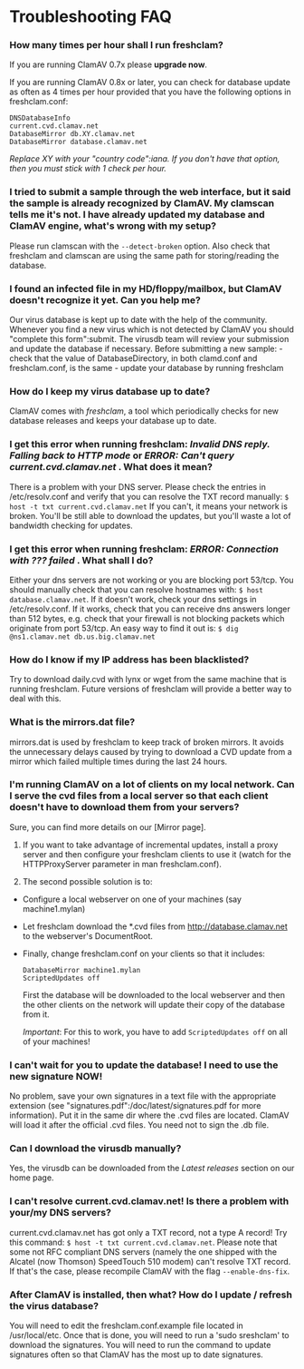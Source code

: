 # Troubleshooting FAQ

### How many times per hour shall I run freshclam?

If you are running ClamAV 0.7x please __upgrade now__.  

If you are running ClamAV 0.8x or later, you can check for database update as often as 4 times per hour provided that you have the following options in freshclam.conf:

```
DNSDatabaseInfo  
current.cvd.clamav.net   
DatabaseMirror db.XY.clamav.net   
DatabaseMirror database.clamav.net  
```

_Replace XY with your "country code":iana.  If you don't have that option, then you must stick with 1 check per hour._

### I tried to submit a sample through the web interface, but it said the sample is already recognized by ClamAV. My clamscan tells me it's not. I have already updated my database and ClamAV engine, what's wrong with my setup?

Please run clamscan with the `--detect-broken` option. Also  check that freshclam and clamscan are using the same path for storing/reading the database.

### I found an infected file in my HD/floppy/mailbox, but ClamAV doesn't recognize it yet. Can you help me? 

Our virus database is kept up to date with the help of the community. Whenever you find a new virus which is not detected by ClamAV you should  "complete this form":submit. The virusdb team will review your submission and update the database if necessary. Before submitting a new sample: - check that the value of DatabaseDirectory, in both clamd.conf and freshclam.conf, is the same - update your database by running freshclam

### How do I keep my virus database up to date?

ClamAV comes with _freshclam_, a tool which periodically checks for new database releases and keeps your database up to date.

### I get this error when running freshclam: _Invalid DNS reply. Falling back to HTTP mode_ or _ERROR: Can't query current.cvd.clamav.net_ . What does it mean?

There is a problem with your DNS server. Please check the entries in /etc/resolv.conf and verify that you can resolve the TXT record manually: `$ host -t txt current.cvd.clamav.net` If you can't, it means your network is broken. You'll be still able to download the updates, but you'll waste a lot of bandwidth checking for updates.

### I get this error when running freshclam: _ERROR: Connection with ??? failed_ . What shall I do?

Either your dns servers are not working or you are blocking port 53/tcp. You should manually check that you can resolve hostnames with: `$ host database.clamav.net`. If it doesn't work, check your dns settings in /etc/resolv.conf. If it works, check that you can receive dns answers longer than 512 bytes, e.g. check that your firewall is not blocking packets which originate from port 53/tcp. An easy way to find it out is: `$ dig @ns1.clamav.net db.us.big.clamav.net`

### How do I know if my IP address has been blacklisted?

Try to download daily.cvd with lynx or wget from the same machine that is running freshclam. Future versions of freshclam will provide a better way to deal with this.

### What is the mirrors.dat file?

mirrors.dat is used by freshclam to keep track of broken mirrors. It avoids the unnecessary delays caused by trying to download a CVD update from a mirror which failed multiple times during the last 24 hours.

### I'm running ClamAV on a lot of clients on my local network. Can I serve the cvd files from a local server so that each client doesn't have to download them from your servers?

Sure, you can find more details on our [Mirror page].

1. If you want to take advantage of incremental updates, install a proxy server and then configure your freshclam clients to use it (watch for the HTTPProxyServer parameter in man freshclam.conf). 

2. The second possible solution is to:

  * Configure a local webserver on one of your machines (say machine1.mylan) 
  
  * Let freshclam download the \*.cvd files from http://database.clamav.net to the webserver's DocumentRoot. 

  * Finally, change freshclam.conf on your clients so that it includes:
    
    ```
    DatabaseMirror machine1.mylan
    ScriptedUpdates off
    ```
    
    First the database will be downloaded to the local webserver and then the other clients on the network will update their copy of the database from it. 
    
    _Important_:  For this to work, you have to add `ScriptedUpdates off` on all of your machines!

### I can't wait for you to update the database! I need to use the new signature NOW!

No problem, save your own signatures in a text file with the appropriate extension (see "signatures.pdf":/doc/latest/signatures.pdf for more information). Put it in the same dir where the .cvd files are located. ClamAV will load it after the official .cvd files. You need not to sign the .db file.

### Can I download the virusdb manually?

Yes, the virusdb can be downloaded from the _Latest releases_ section on our home page.

### I can't resolve current.cvd.clamav.net! Is there a problem with your/my DNS servers?

current.cvd.clamav.net has got only a TXT record, not a type A record! Try this command: `$ host -t txt current.cvd.clamav.net`. Please note that some not RFC compliant DNS servers (namely the one shipped with the Alcatel (now Thomson) SpeedTouch 510 modem) can't resolve TXT record. If that's the case, please recompile ClamAV with the flag `--enable-dns-fix`.

### After ClamAV is installed, then what? How do I update / refresh the virus database?

You will need to edit the freshclam.conf.example file located in /usr/local/etc. Once that is done, you will need to run a 'sudo sreshclam' to download the signatures. You will need to run the command to update signatures often so that ClamAV has the most up to date signatures.
